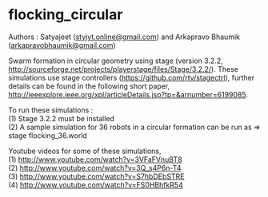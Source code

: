 flocking_circular
=================
Authors : Satyajeet (styjyt.online@gmail.com) and Arkapravo Bhaumik (arkapravobhaumik@gmail.com)

Swarm formation in circular geometry using stage (version 3.2.2, http://sourceforge.net/projects/playerstage/files/Stage/3.2.2/). These simulations use stage controllers (https://github.com/rtv/stagectrl), further details can be found in the following short paper, http://ieeexplore.ieee.org/xpl/articleDetails.jsp?tp=&arnumber=6199085.

To run these simulations :  
(1) Stage 3.2.2 must be installed   
(2) A sample simulation for 36 robots in a circular formation can be run as => stage flocking_36.world

Youtube videos for some of these simulations,   
(1) http://www.youtube.com/watch?v=3VFaFVnuBT8  
(2) http://www.youtube.com/watch?v=3Q_s4P6n-T4  
(3) http://www.youtube.com/watch?v=S7hbDEbSTRE  
(4) http://www.youtube.com/watch?v=FS0HBhfkR54  